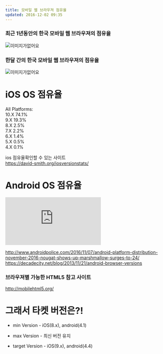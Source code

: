 ```yaml
---
title: 모바일 웹 브라우져 점유율
updated: 2016-12-02 09:35
---
```



### 최근 1년동안의 한국 모바일 웹 브라우져의 점유율

![이미지가없어요](../assets/2016-12-02오전10.37.16.png "이미지제목")



### 한달 간의 한국 모바일 웹 브라우져의 점유율
![이미지가없어요](https://lh5.googleusercontent.com/KrPn3MR1e_GTJmIwn2LOzPxEbxw7nXMSxk8zIfLN4XdNwqBE-ZJ2VykyHI8OadldRLYKhRda7YiKOmo=w1356-h663 "이미지제목")



# iOS OS 점유율
All Platforms:<br>
10.X	74.1%<br>
9.X		19.3%<br>
8.X		2.5%<br>
7.X		2.2%<br>
6.X		1.4%<br>
5.X		0.5%<br>
4.X		0.1%<br>

ios 점유율확인할 수 있는 사이트 <br>
<https://david-smith.org/iosversionstats/>


# Android OS 점유율

![이미지가없어요](http://www.androidpolice.com/wp-content/themes/ap2/ap_resize/ap_resize.php?src=https%3A%2F%2Fwww.androidpolice.com%2Fwp-content%2Fuploads%2F2016%2F11%2Fnexus2cee_nougat_thumb.png&w=728 "이미지제목")


<http://www.androidpolice.com/2016/11/07/android-platform-distribution-november-2016-nougat-shows-up-marshmallow-surges-to-24/>
<https://decadecity.net/blog/2013/11/21/android-browser-versions>

### 브라우져별 가능한 HTML5 참고 사이트
<http://mobilehtml5.org/>

# 그래서 타켓 버전은?!
- min Version - iOS(8.x), android(4.1)

- max Version - 최신 버전 유지

- target Version - iOS(9.x), android(4.4)
